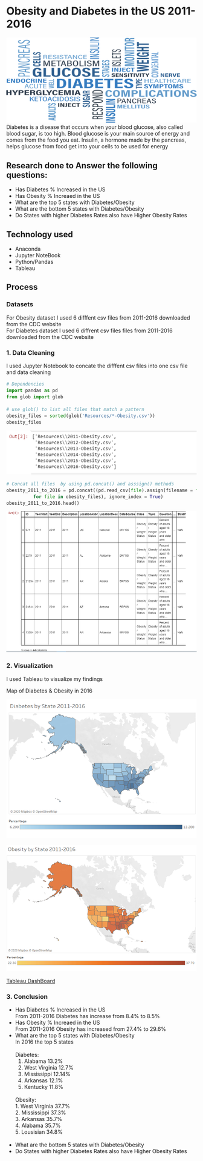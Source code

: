 # Obesity and Diabetes in the US 2011-2016
![Img from file](Images/main.png)
<br>
Diabetes is a disease that occurs when your blood glucose, also called blood sugar, is too high. Blood glucose is your main source of energy and comes from the food you eat. Insulin, a hormone made by the pancreas, helps glucose from food get into your cells to be used for energy

## Research done to Answer the following questions:
* Has Diabetes % Increased in the US 
* Has Obesity % Increaed in the US
* What are the top 5 states with Diabetes/Obesity
* What are the bottom 5 states with Diabetes/Obesity
* Do States with higher Diabetes Rates  also have Higher Obesity Rates

## Technology used
* Anaconda 
* Jupyter NoteBook
* Python/Pandas
* Tableau

## Process
### Datasets
For Obesity dataset I used 6 difffent csv files from 2011-2016 downloaded from the CDC website\
For Diabetes dataset I used 6 diffrent csv files files from 2011-2016 downloaded from the CDC website

### 1. Data Cleaning
I used Jupyter Notebook to concate the difffent csv files into one csv file and data cleaning
```python
# Dependencies
import pandas as pd
from glob import glob

# use glob() to list all files that match a pattern 
obesity_files = sorted(glob('Resources/*-Obesity.csv'))
obesity_files
```
![Img from file](Images/output1.png)

```python
# Concat all files  by using pd.concat() and asssign() methods
obesity_2011_to_2016 = pd.concat((pd.read_csv(file).assign(filename = file)
          for file in obesity_files), ignore_index = True)
obesity_2011_to_2016.head()
```
![Img from file](Images/output2.png)


### 2. Visualization
I used Tableau to visualize my findings

Map of Diabetes & Obesity in 2016

![Img from file](Images/DiabetesMap.png)

![Img from file](Images/ObesityMap.png)

[Tableau DashBoard](https://public.tableau.com/views/USADiabetesObesity2011-2016/Dashboard1?:display_count=y&publish=yes&:origin=viz_share_link)


### 3. Conclusion
* Has Diabetes % Increased in the US 
    <br>From 2011-2016 Diabetes has increase from 8.4% to 8.5% 
    <br>
* Has Obesity % Increaed in the US
    <br>From 2011-2016 Obesity has increased from 27.4% to 29.6%
    <br>
* What are the top 5 states with Diabetes/Obesity
    <br>
    In 2016 the top 5 states<br>
    <br>
    Diabetes:<br>
    1. Alabama 13.2%<br>
    2. West Virginia 12.7%<br>
    3. Mississippi 12.14%<br>
    4. Arkansas 12.1%<br>
    5. Kentucky 11.8%<br>
    <br>
    Obesity:<br>
    1. West Virginia 37.7%<br>
    2. Mississippi 37.3%<br>
    3. Arkansas 35.7%<br>
    4. Alabama 35.7%<br>
    5. Lousisian 34.8%<br>
    <br>
* What are the bottom 5 states with Diabetes/Obesity
* Do States with higher Diabetes Rates  also have Higher Obesity Rates




